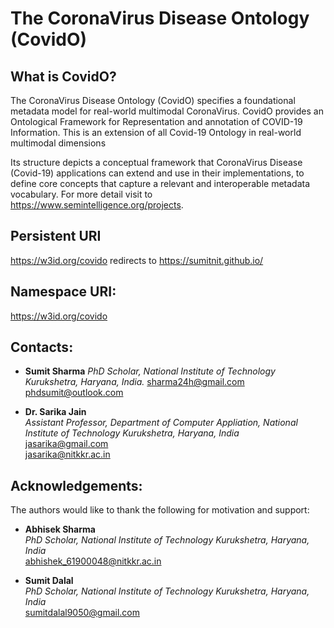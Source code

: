 # The CoronaVirus Disease Ontology (CovidO)

## What is CovidO?
The CoronaVirus Disease Ontology (CovidO) specifies a foundational metadata model for real-world multimodal CoronaVirus. CovidO provides an Ontological Framework for Representation and annotation of COVID-19 Information. This is an extension of all Covid-19 Ontology in real-world multimodal dimensions

Its structure depicts a conceptual framework that CoronaVirus Disease (Covid-19) applications can extend and use in their implementations, to define core concepts that capture a relevant and interoperable metadata vocabulary. For more detail visit to https://www.semintelligence.org/projects.
## Persistent URI
https://w3id.org/covido redirects to https://sumitnit.github.io/ 

## Namespace URI:
https://w3id.org/covido

## Contacts:
 * **Sumit Sharma**
    *PhD Scholar, National Institute of Technology Kurukshetra, Haryana, India.*
    <sharma24h@gmail.com>
    <phdsumit@outlook.com>

* **Dr. Sarika Jain**  
  *Assistant Professor, Department of Computer Appliation, National Institute of Technology Kurukshetra, Haryana, India*  
  <jasarika@gmail.com>  
  <jasarika@nitkkr.ac.in>

## Acknowledgements:
The authors would like to thank the following for motivation and support: 
* **Abhisek Sharma**  
  *PhD Scholar, National Institute of Technology Kurukshetra, Haryana, India*  
  <abhishek_61900048@nitkkr.ac.in>

* **Sumit Dalal**  
  *PhD Scholar, National Institute of Technology Kurukshetra, Haryana, India*  
  <sumitdalal9050@gmail.com>  
